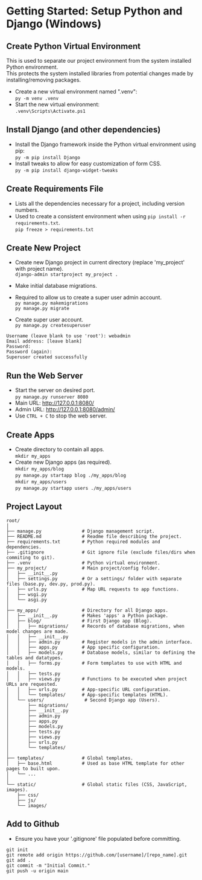 # Getting Started: Setup Python and Django (Windows)
## Create Python Virtual Environment
This is used to separate our project environment from the system installed Python environment.   
This protects the system installed libraries from potential changes made by installing/removing packages.   
- Create a new virtual environment named ".venv":   
`py -m venv .venv`
- Start the new virtual environment:   
`.venv\Scripts\Activate.ps1`    

## Install Django (and other dependencies)
- Install the Django framework inside the Python virtual environment using pip:   
`py -m pip install Django`
- Install tweaks to allow for easy customization of form CSS.   
`py -m pip install django-widget-tweaks`   

## Create Requirements File
- Lists all the dependencies necessary for a project, including version numbers.
- Used to create a consistent environment when using `pip install -r requirements.txt`.   
`pip freeze > requirements.txt`   

## Create New Project
- Create new Django project in current directory (replace 'my_project' with project name).   
`django-admin startproject my_project .`   

- Make initial database migrations. 
- Required to allow us to create a super user admin account.   
`py manage.py makemigrations`   
`py manage.py migrate`   

- Create super user account.   
`py manage.py createsuperuser`   
```
Username (leave blank to use 'root'): webadmin
Email address: [leave blank]
Password: 
Password (again): 
Superuser created successfully
```

## Run the Web Server
- Start the server on desired port.    
`py manage.py runserver 8080`  
- Main URL: http://127.0.0.1:8080/
- Admin URL: http://127.0.0.1:8080/admin/
- Use `CTRL + C` to stop the web server.

## Create Apps
- Create directory to contain all apps.   
`mkdir my_apps`   
- Create new Django apps (as required).   
`mkdir my_apps/blog`   
`py manage.py startapp blog ./my_apps/blog`   
`mkdir my_apps/users`   
`py manage.py startapp users ./my_apps/users`   

## Project Layout
```
root/
│
├── manage.py               # Django management script.
├── README.md               # Readme file describing the project.
├── requirements.txt        # Python required modules and dependencies.
├── .gitignore              # Git ignore file (exclude files/dirs when commiting to git).
├── .venv                   # Python virtual environment.
├── my_project/             # Main project/config folder.
│   ├── __init__.py
│   ├── settings.py         # Or a settings/ folder with separate files (base.py, dev.py, prod.py).
│   ├── urls.py             # Map URL requests to app functions.
│   ├── wsgi.py
│   └── asgi.py
│
├── my_apps/                # Directory for all Django apps.
│   ├── __init__.py         # Makes 'apps' a Python package.
│   ├── blog/               # First Django app (Blog).
│   │   ├── migrations/     # Records of database migrations, when model changes are made.
│   │   ├── __init__.py
│   │   ├── admin.py        # Register models in the admin interface.
│   │   ├── apps.py         # App specific configuration.
│   │   ├── models.py       # Database models, similar to defining the tables and datatypes.
│   │   ├── forms.py        # Form templates to use with HTML and models.
│   │   ├── tests.py
│   │   ├── views.py        # Functions to be executed when project URLs are requested.
│   │   ├── urls.py         # App-specific URL configuration.
│   │   └── templates/      # App-specific templates (HTML).
│   └── users/               # Second Django app (Users).
│       ├── migrations/
│       ├── __init__.py
│       ├── admin.py
│       ├── apps.py
│       ├── models.py
│       ├── tests.py
│       ├── views.py
│       ├── urls.py
│       └── templates/
│
├── templates/              # Global templates.
│   ├── base.html           # Used as base HTML template for other pages to built upon.
│   └── ...
│
└── static/                 # Global static files (CSS, JavaScript, images).
    ├── css/
    ├── js/
    └── images/
```

## Add to Github
- Ensure you have your '.gitignore' file populated before committing.
```
git init
git remote add origin https://github.com/[username]/[repo_name].git
git add .
git commit -m "Initial Commit."
git push -u origin main
```
